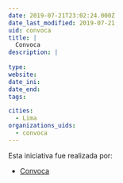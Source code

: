 ```yaml
---
date: 2019-07-21T23:02:24.000Z
date_last_modified: 2019-07-21
uid: convoca
title: |
  Convoca
description: |
  
type: 
website: 
date_ini: 
date_end: 
tags:

cities: 
  - Lima
organizations_uids:
  - convoca
---
```


Esta iniciativa fue realizada por:

- [Convoca](/organizaciones/convoca)
